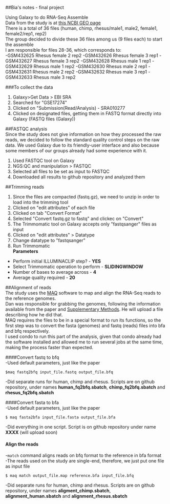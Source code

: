 ##Bia's notes - final project

Using Galaxy to do RNA-Seq Assemble  
Data from the study is at [this NCBI GEO page](https://www.ncbi.nlm.nih.gov/geo/query/acc.cgi?acc=GSE17274)  
There is a total of 36 files (human, chimp, rhesus/male1, male2, female1, female2/rep1, rep2)  
The group decided to divide these 36 files among us (9 files each) to start the assemble  
I am responsible for files 28-36, which corresponds to:  
-GSM432625	Rhesus female 2 rep2
-GSM432626	Rhesus female 3 rep1
-GSM432627	Rhesus female 3 rep2
-GSM432628	Rhesus male 1 rep1
-GSM432629	Rhesus male 1 rep2
-GSM432630	Rhesus male 2 rep1
-GSM432631	Rhesus male 2 rep2
-GSM432632	Rhesus male 3 rep1
-GSM432633	Rhesus male 3 rep2     

###To collect the data  
1. Galaxy>Get Data > EBI SRA  
2. Searched for "GSE17274"  
3. Clicked on "Submission(Read/Analysis) - SRA010277  
4. Clicked on designated files, getting them in FASTQ format directly into Galaxy (FASTQ files (Galaxy))

##FASTQC analysis  
Since the study does not give information on how they processed the raw reads, we decided to follow the standard quality control steps on the raw data. We used Galaxy due to its friendly-user interface and also because some members of our groups already had some experience with it.  
1. Used FASTQC tool on Galaxy  
2. NGS:QC and manipulation > FASTQC  
3. Selected all files to be set as input to FASTQC  
4. Downloaded all results to github repository and analyzed them

##Trimming reads  
1. Since the files are compacted (fastq.gz), we need to unzip in order to load into the trimming tool
2. Clicked on "edit attributes" of each file
2. Clicked on tab "Convert Format"
3. Selected "Convert fastq.gz to fastq" and clickec on "Convert"
4. The Trimmomatic tool on Galaxy accepts only "fastqsanger" files as input
5. Clicked on "edit attributes" > Datatype
6. Change datatype to "fastqsanger"
7. Run Trimmomatic  
**Parameters**  
- Perform initial ILLUMINACLIP step? - **YES**
- Select Trimmomatic operation to perform - **SLIDINGWINDOW**
- Number of bases to average across - **4**
- Average quality required - **20**

##Alignment of reads  
The study uses the [MAQ](http://maq.sourceforge.net/maq-man.shtml) software to map and align the RNA-Seq reads to the reference genomes.  
Dan was responsible for grabbing the genomes, following the information available from the paper and [Supplementary Methods](http://genome.cshlp.org/content/20/2/180/suppl/DC1). He will upload a file describing how he did that.  
MAQ requires the files to be in a special format to run its functions, so the first step was to convert the fasta (genomes) and fastq (reads) files into bfa and bfq respectively.  
I used condo to run this part of the analysis, given that condo already had the software installed and allowed me to run several jobs at the same time, making the process faster than expected.

####Convert fastq to bfq  
-Used default parameters, just like the paper  

`$maq fastq2bfq input_file.fastq output_file.bfq`   

-Did separate runs for human, chimp and rhesus. Scripts are on github repository, under names **human_fq2bfq.sbatch**, **chimp_fq2bfq.sbatch** and **rhesus_fq2bfq.sbatch**

####Convert fasta to bfa  
-Used default parameters, just like the paper

`$ maq fasta2bfa input_file.fasta output_file.bfa`  

-Did everything in one script. Script is on github repository under name **XXXX** (will upload soon)  

#### Align the reads  
-`match` command aligns reads on bfq format to the reference in bfa format  
-The reads used on the study are single-end, therefore, we just put one file as input file  

`$ maq match output_file.map reference.bfa input_file.bfq`  

-Did separate runs for human, chimp and rhesus. Scripts are on github repository, under names **aligment_chimp.sbatch**, **alignment_human.sbatch** and **alignment_rhesus.sbatch**  